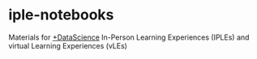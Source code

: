 # iple-notebooks
Materials for [+DataScience](https://plus.datascience.duke.edu/) In-Person Learning Experiences (IPLEs) and virtual Learning Experiences (vLEs)
